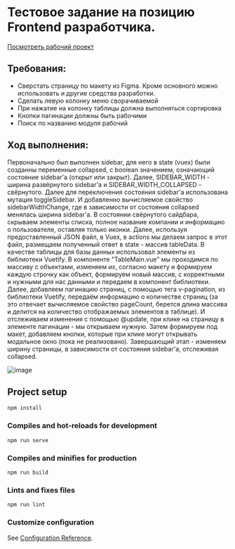 # Тестовое задание на позицию Frontend разработчика. 

[Посмотреть рабочий проект](https://crm-system-eidos.vercel.app/)

## Требования:
- Сверстать страницу по макету из Figma. Кроме основного можно использовать и другие средства разработки.
- Сделать левую колонку меню сворачиваемой
- При нажатие на колонку таблицы должна выполняться сортировка
- Кнопки пагинации должны быть рабочими
- Поиск по названию модуля рабочий

## Ход выполнения:
Первоначально был выполнен sidebar, для него в state (vuex) были созданны переменные collapsed, с boolean значением, означающий состояние sidebar'а (открыт или закрыт). Далее, SIDEBAR_WIDTH - ширина развёрнутого sidebar'а и SIDEBAR_WIDTH_COLLAPSED - свёрнутого. Далее для переключения состояния sidebar'a использована мутация toggleSidebar. И добавленно вычисляемое свойство sidebarWidthChange, где в зависимости от состояния collapsed менялась ширина sidebar'а. В состоянии свёрнутого сайдбара, скрываем элементы списка, полное название компании и информацию о пользователе, оставляя только иконки. Далее, используя предоставленный JSON файл, в Vuex, в actions мы делаем запрос в этот файл, размещаем полученный ответ в state - массив tableData. В качестве таблицы для базы данных использовал элементы из библиотеки Vuetify. В компоненте "TableMain.vue" мы проходимся по массиву с объектами, изменяем их, согласно макету и формируем каждую строчку как объект, формируем новый массив, с корректными и нужными для нас данными и передаем в компонент библиотеки. Далее, добавляем пагинацию страниц, с помощью тега v-pagination, из библиотеки Vuetify, передаём информацию о количестве страниц (за это отвечает вычисляемое свойство pageCount, берется длина массива и делится на количество отображаемых элементов в таблице). И отслеживаем изменения с помощью @update, при клике на страницу в элементе пагинации - мы открываем нужную. Затем формируем под макет, добавляем кнопки, которые при клике могут открывать модальное окно (пока не реализовано). Завершающий этап - изменяем ширину страницы, в зависимости от состояния sidebar'а, отслеживая collapsed.

![image](https://github.com/Markelas/crm_system_eidos/assets/95120171/43b07e9e-c9ec-4b37-bcbb-f777b1498c10)


## Project setup
```
npm install
```

### Compiles and hot-reloads for development
```
npm run serve
```

### Compiles and minifies for production
```
npm run build
```

### Lints and fixes files
```
npm run lint
```

### Customize configuration
See [Configuration Reference](https://cli.vuejs.org/config/).
